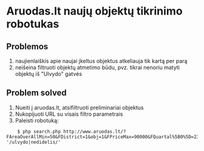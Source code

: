 # Aruodas.lt naujų objektų tikrinimo robotukas

## Problemos
1) naujienlaiškis apie naujai įkeltus objektus atkeliauja tik kartą per parą
2) neišeina filtruoti objektų atmetimo būdu, pvz. tikrai nenoriu matyti objektų iš "Ulvydo" gatvės

## Problem solved
1) Nueiti į aruodas.lt, atsifiltruoti preliminariai objektus
2) Nukopijuoti URL su visais filtro parametrais
3) Paleisti robotuką:
```
    $ php search.php http://www.aruodas.lt/?FAreaOverAllMin=50&FDistrict=1&obj=1&FPriceMax=90000&FQuartal%5B0%5D=23&FRegion=461&FRoomNumMin=3&mod=Siulo&act=makeSearch&date_from=1471866843 '/ulvydo|nedidelis/'
```
